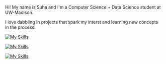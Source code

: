 Hi! My name is Suha and I'm a Computer Science + Data Science student at UW-Madison. 

I love dabbling in projects that spark my interst and learning new concepts in the process.

[![My Skills](https://skillicons.dev/icons?i=java)](https://skillicons.dev)

[![My Skills](https://skillicons.dev/icons?i=js,nodejs,express,react,mongodb,html,css)](https://skillicons.dev)

[![My Skills](https://skillicons.dev/icons?i=github,heroku)](https://skillicons.dev)
